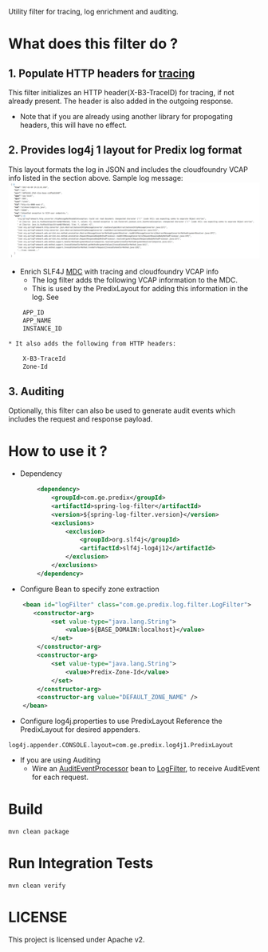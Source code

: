 Utility filter for tracing, log enrichment and auditing.

# What does this filter do ?
## 1. Populate HTTP headers for [tracing](opentracing.io)
This filter initializes an HTTP header(X-B3-TraceID) for tracing, if not already present. The header is also added in the outgoing response.
* Note that if you are already using another library for propogating headers, this will have no effect.

## 2. Provides log4j 1 layout for Predix log format
This layout formats the log in JSON and includes the cloudfoundry VCAP info listed in the section above.
Sample log message:
![](docs/sample-json-log.png)

* Enrich SLF4J [MDC](https://logback.qos.ch/manual/mdc.html) with tracing and cloudfoundry VCAP info
   * The log filter adds the following VCAP information to the MDC. 
   * This is used by the PredixLayout for adding this information in the log. See 
```
    APP_ID
    APP_NAME
    INSTANCE_ID
```
    * It also adds the following from HTTP headers:
```
    X-B3-TraceId
    Zone-Id
```

## 3. Auditing
Optionally, this filter can also be used to generate audit events which includes the request and response payload.

# How to use it ?
* Dependency
```xml
        <dependency>
            <groupId>com.ge.predix</groupId>
            <artifactId>spring-log-filter</artifactId>
            <version>${spring-log-filter.version}</version>
            <exclusions>
                <exclusion>
                    <groupId>org.slf4j</groupId>
                    <artifactId>slf4j-log4j12</artifactId>
                </exclusion>
            </exclusions>
        </dependency>
```
* Configure Bean to specify zone extraction
```xml
    <bean id="logFilter" class="com.ge.predix.log.filter.LogFilter">
       <constructor-arg>
            <set value-type="java.lang.String">
                <value>${BASE_DOMAIN:localhost}</value>
            </set>
        </constructor-arg>
        <constructor-arg>
            <set value-type="java.lang.String">
                <value>Predix-Zone-Id</value>
            </set>
        </constructor-arg>
        <constructor-arg value="DEFAULT_ZONE_NAME" />
    </bean>
```

* Configure log4j.properties to use PredixLayout
Reference the PredixLayout for desired appenders.
```
log4j.appender.CONSOLE.layout=com.ge.predix.log4j1.PredixLayout
```

* If you are using Auditing
  * Wire an [AuditEventProcessor](src/main/java/com/ge/predix/audit/AuditEventProcessor.java) bean to 
[LogFilter](src/main/java/com/ge/predix/log/filter/LogFilter.java), to receive AuditEvent for each request.

# Build
```
mvn clean package
```

# Run Integration Tests
```
mvn clean verify
```

# LICENSE
This project is licensed under Apache v2.
